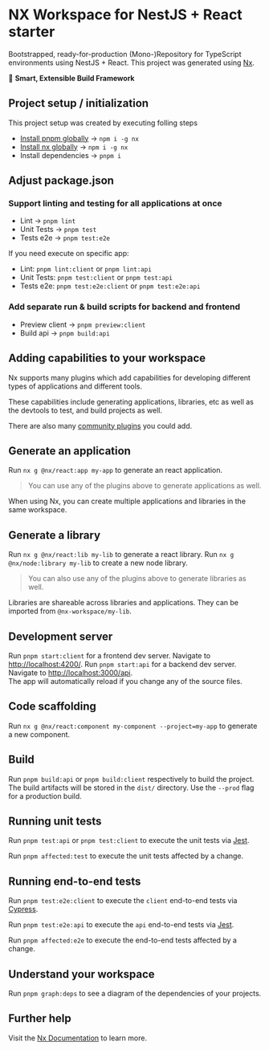 # NX Workspace for NestJS + React starter

Bootstrapped, ready-for-production (Mono-)Repository for TypeScript environments using NestJS + React.
This project was generated using [Nx](https://nx.dev).

🔎 **Smart, Extensible Build Framework**

## Project setup / initialization

This project setup was created by executing folling steps

- [Install pnpm globally](https://pnpm.io/installation#using-npm) -> `npm i -g nx`
- [Install nx globally](https://nx.dev/getting-started/installation#installing-nx-globally) -> `npm i -g nx`
- Install dependencies -> `pnpm i`

## Adjust package.json

### Support linting and testing for all applications at once

- Lint -> `pnpm lint`
- Unit Tests -> `pnpm test`
- Tests e2e  -> `pnpm test:e2e`

If you need execute on specific app:

- Lint: `pnpm lint:client` or `pnpm lint:api`
- Unit Tests: `pnpm test:client` or `pnpm test:api`
- Tests e2e: `pnpm test:e2e:client` or `pnpm test:e2e:api`

### Add separate run & build scripts for backend and frontend  

- Preview client -> `pnpm preview:client`
- Build api -> `pnpm build:api`

## Adding capabilities to your workspace

Nx supports many plugins which add capabilities for developing different types of applications and different tools.

These capabilities include generating applications, libraries, etc as well as the devtools to test, and build projects as well.

There are also many [community plugins](https://nx.dev/community) you could add.

## Generate an application

Run `nx g @nx/react:app my-app` to generate an react application.

> You can use any of the plugins above to generate applications as well.

When using Nx, you can create multiple applications and libraries in the same workspace.

## Generate a library

Run `nx g @nx/react:lib my-lib` to generate a react library.
Run `nx g @nx/node:library my-lib` to create a new node library.

> You can also use any of the plugins above to generate libraries as well.

Libraries are shareable across libraries and applications. They can be imported from `@nx-workspace/my-lib`.

## Development server

Run `pnpm start:client` for a frontend dev server. Navigate to <http://localhost:4200/>.
Run `pnpm start:api` for a backend dev server. Navigate to <http://localhost:3000/api>.  
The app will automatically reload if you change any of the source files.

## Code scaffolding

Run `nx g @nx/react:component my-component --project=my-app` to generate a new component.

## Build

Run `pnpm build:api` or `pnpm build:client` respectively to build the project. The build artifacts will be stored in the `dist/` directory. Use the `--prod` flag for a production build.

## Running unit tests

Run `pnpm test:api` or `pnpm test:client` to execute the unit tests via [Jest](https://jestjs.io).

Run `pnpm affected:test` to execute the unit tests affected by a change.

## Running end-to-end tests

Run `pnpm test:e2e:client` to execute the `client` end-to-end tests via [Cypress](https://www.cypress.io).

Run `pnpm test:e2e:api` to execute the `api` end-to-end tests via [Jest](https://jestjs.io).

Run `pnpm affected:e2e` to execute the end-to-end tests affected by a change.

## Understand your workspace

Run `pnpm graph:deps` to see a diagram of the dependencies of your projects.

## Further help

Visit the [Nx Documentation](https://nx.dev) to learn more.
